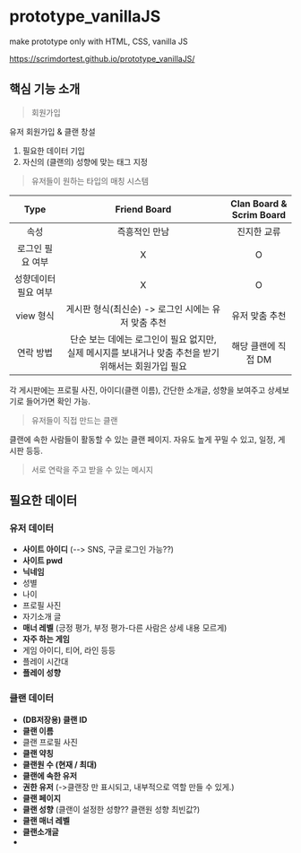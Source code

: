# prototype_vanillaJS
make prototype only with HTML, CSS, vanilla JS

https://scrimdortest.github.io/prototype_vanillaJS/

## 핵심 기능 소개

> 회원가입

유저 회원가입 & 클랜 창설

1. 필요한 데이터 기입
2. 자신의 (클랜의) 성향에 맞는 태그 지정

> 유저들이 원하는 타입의 매칭 시스템

|Type|Friend Board| Clan Board & Scrim Board|
|:---:|:---:|:---:|
|속성|즉흥적인 만남|진지한 교류|
|로그인 필요 여부|X|O|
|성향데이터 필요 여부|X|O|
|view 형식|게시판 형식(최신순) -> 로그인 시에는 유저 맞춤 추천|유저 맞춤 추천|
|연락 방법|단순 보는 데에는 로그인이 필요 없지만, 실제 메시지를 보내거나 맞춤 추천을 받기 위해서는 회원가입 필요 | 해당 클랜에 직접 DM|

각 게시판에는 프로필 사진, 아이디(클랜 이름), 간단한 소개글, 성향을 보여주고 
상세보기로 들어가면 확인 가능.

> 유저들이 직접 만드는 클랜

클랜에 속한 사람들이 활동할 수 있는 클랜 페이지.
자유도 높게 꾸밀 수 있고, 일정, 게시판 등등.

> 서로 연락을 주고 받을 수 있는 메시지

## 필요한 데이터

### 유저 데이터 
- **사이트 아이디** (--> SNS, 구글 로그인 가능??)
- **사이트 pwd**
- **닉네임**
- 성별 
- 나이
- 프로필 사진
- 자기소개 글
- **매너 레벨** (긍정 평가, 부정 평가-다른 사람은 상세 내용 모르게)
- **자주 하는 게임**
- 게임 아이디, 티어, 라인 등등
- 플레이 시간대
- **플레이 성향**

### 클랜 데이터
- **(DB저장용) 클랜 ID**
- **클랜 이름**
- 클랜 프로필 사진
- **클랜 약칭**
- **클랜원 수 (현재 / 최대)**
- **클랜에 속한 유저**
- **권한 유저** (->클랜장 만 표시되고, 내부적으로 역할 만들 수 있게.)
- **클랜 페이지**
- **클랜 성향** (클랜이 설정한 성향?? 클랜원 성향 최빈값?)
- **클랜 매너 레벨**
- **클랜소개글**
- 

